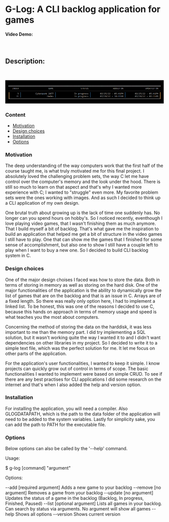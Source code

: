 

# G-Log: A CLI  backlog application for games
#### Video Demo:  <URL HERE>
<br>

## Description:
<br>

![image](assets/backlog-table.png)

### Content
* [Motivation](#motivation)
* [Design choices](#design-choices)
* [Installation](#installation)
* [Options](#options)

### Motivation
The deep understanding of the way computers work that the first half of the course taught me, is what truly motivated me for this final project. I absolutely loved the challenging problem sets, the way C let me have control over the computer's memory and the look under the hood. There is still so much to learn on that aspect and that's why I wanted more experience with C; I wanted to "struggle" even more. My favorite problem sets were the ones working with images. And as such I decided to think up a CLI application of my own design.

One brutal truth about growing up is the lack of time one suddenly has. No longer can you spend hours on hobby's. So I noticed recently, eventhough I love playing video games, that I wasn't finishing them as much anymore. That I build myself a bit of backlog. That's what gave me the inspiration to build an application that helped me get a bit of structure in the video games I still have to play. One that can show me the games that I finished for some sense of accomplishment, but also one to show I still have a couple left to play when I want to buy a new one. So I decided to build CLI backlog system in C. 

### Design choices
One of the major design choises I faced was how to store the data. Both in terms of storing in memory as well as storing on the hard disk. One of the major functionalities of the application is the ability to dynamically grow the list of games that are on the backlog and that is an issue in C. Arrays are of a fixed length. So there was really only option here, I had to implement a linked list. To be honest, this was one of the reasons I decided to use C, because this hands on approach in terms of memory usage and speed is what teaches you the most about computers. 

Concerning the method of storing the data on the harddisk, it was less important to me than the memory part. I did try implementing a SQL solution, but it wasn't working quite the way I wanted it to and I didn't want dependencies on other libraries in my project. So I decided to write it to a simple text file, which was the perfect solution for me. It let me focus on other parts of the application.

For the application's user functionalities, I wanted to keep it simple. I know projects can quickly grow out of control in terms of scope. The basic functionalities I wanted to implement were based on simple CRUD. To see if there are any best practises for CLI applications I did some research on the internet and that's when I also added the help and version option.

### Installation
For installing the application, you will need a compiler. Also GLOGDATAPATH, which is the path to the data folder of the application will need to be added to the system variables. Lastly for simplicity sake, you can add the path to PATH for the executable file.

### Options
Below options can also be called by the '--help' command.

Usage:

  $ g-log [command] "argument"

Options:

  --add         [required argument] Adds a new game to your backlog
  --remove      [no argument] Removes a game from your backlog
  --update      [no argument] Updates the status of a game in the backlog (Backlog, In progress, Finished, Paused)
  --list        [optional argument] Lists all games in your backlog. Can search by status via arguments. No argument will show all games
  --help        Shows all options
  --version     Shows current version